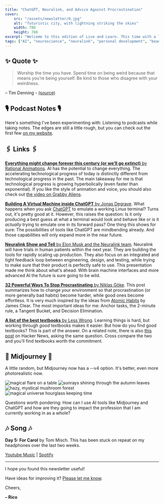 ```yaml
---
title: "ChatGPT, Neuralink, and Advice Against Procrastination"
cover:
    src: "/assets/newsletter/6.jpg"
    alt: "futuristic city, with lightning striking the skies"
    width: 780
    height: 780
excerpt: "Welcome to this edition of Live and Learn. This time with a list of the best textbooks, an animated video of why everything will be very different in the future, and a new podcast notes section. Enjoy."
tags: ["AI", "neuroscience", "neuralink", "personal development", "beauty"]
---
```


## ✨ Quote ✨

> Worship the time you have. Spend time on being weird because that means you’re being yourself. Be kind to those who disagree with your weirdness.

– Tim Denning - [(source)](https://timdenning.com/you-get-one-life-dont-screw-it-up-by-being-normal/)

## 🎙️ Podcast Notes 🎙️

Here's something I've been experimenting with: Listening to podcasts while taking notes. The edges are still a little rough, but you can check out the first few [on my website](/podcastnotes).

## 🖇️ Links 🖇️

[**Everything might change forever this century (or we’ll go extinct)** by Rational Animations](https://youtu.be/3K25VPdbAjU). AI has the potential to change everything. The accelerating technological progress of today is distinctly different from technological progress in the past. The main takeaway for me is that technological progress is growing hyperbolically (even faster than exponential). If you like the style of animation and voice, you should also check out [the video on Grabby Aliens](https://www.youtube.com/watch?v=l3whaviTqqg).

[**Building A Virtual Machine inside ChatGPT** by Jonas Degrave](https://www.engraved.blog/building-a-virtual-machine-inside/). What happens when you ask [ChatGPT](https://chat.openai.com/chat) to emulate a working Linux terminal? Turns out, it's pretty good at it. However, this raises the question: Is it only producing a best guess at what a terminal would look and behave like or is it *actually* trying to emulate one in its forward pass? One thing this shows for sure: The possibilities of tools like ChatGPT are mindbending already. And those capabilities will only expand more in the near future. 

[**Neuralink Show and Tell** by Elon Musk and the Neuralink team](https://youtu.be/YreDYmXTYi4). Neuralink will have trials in human patients within the next year. They are building the tools for rapidly scaling up production. They also focus on an integrated and tight feedback loop between engineering, design, and testing, while trying to make sure that their product is perfectly safe to use. This presentation made me think about what's ahead. With brain machine interfaces and more advanced AI the future is sure going to be wild.

[**32 Powerful Ways To Stop Procrastinating** by Niklas Göke](https://nik.art/stop-procrastinating/). This post summarizes how to change your environment so that procrastination (or more generally bad habits) become harder, while good ones become effortless. It is very much inspired by the ideas from [Atomic Habits](/booknotes/atomic-habits) by James Clear. The most important ideas for me: Anchor tasks, the 2-minute rule, a Tangent Bucket, and Decision Elimination.

[**A list of the best textbooks** by Less Wrong](https://www.lesswrong.com/posts/xg3hXCYQPJkwHyik2/the-best-textbooks-on-every-subject). Learning things is hard, but working through *good* textbooks makes it easier. But how do you find good textbooks? This is part of the answer. On a related note, there is also [this post](https://news.ycombinator.com/item?id=18104814) on Hacker News, asking the same question. Cross compare the two and you'll find textbooks worth the commitment.

## 🌌 Midjourney 🌌

A little random, but Midjourney now has a --v4 option. It's better, even more photorealistic now.

![magical flare on a table](/assets/midjourney/magical-flare.jpg)
![sunrays shining through the autumn leaves](/assets/midjourney/autumn-leaves.jpg)
![hazy, mystical mushroom forest](/assets/midjourney/magical-mushroom-forest.jpg)
![magical universe hourglass keeping time](/assets/midjourney/hourglass-and-time.jpg)

Questions worth pondering: How can I use AI tools like Midjourney and ChatGPT and how are they going to impact the profession that I am currently working in as a whole?

## 🎶 Song 🎶

**Day 5: For Carol** by Tom Misch. This has been stuck on repeat on my headphones over the last two weeks.

[Youtube Music](https://music.youtube.com/watch?v=AOy8SGyNfXk) | [Spotify](https://open.spotify.com/track/3JjeC1epY5y2Jysxn5FVCB)

---

I hope you found this newsletter useful! 

Have ideas for improving it? [Please let me know](https://airtable.com/shro1VeyG4lkNXkx2).

Cheers,

**– Rico**
